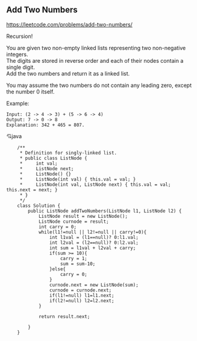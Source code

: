 ## Add Two Numbers
https://leetcode.com/problems/add-two-numbers/  

Recursion!  

You are given two non-empty linked lists representing two non-negative integers.   
The digits are stored in reverse order and each of their nodes contain a single digit.   
Add the two numbers and return it as a linked list.

You may assume the two numbers do not contain any leading zero, except the number 0 itself.

Example:

    Input: (2 -> 4 -> 3) + (5 -> 6 -> 4)
    Output: 7 -> 0 -> 8
    Explanation: 342 + 465 = 807.
  
  :cupid:java
  
        /**
         * Definition for singly-linked list.
         * public class ListNode {
         *     int val;
         *     ListNode next;
         *     ListNode() {}
         *     ListNode(int val) { this.val = val; }
         *     ListNode(int val, ListNode next) { this.val = val; this.next = next; }
         * }
         */
        class Solution {
            public ListNode addTwoNumbers(ListNode l1, ListNode l2) {
                ListNode result = new ListNode();
                ListNode curnode = result;
                int carry = 0;
                while(l1!=null || l2!=null || carry!=0){
                    int l1val = (l1==null)? 0:l1.val;
                    int l2val = (l2==null)? 0:l2.val;
                    int sum = l1val + l2val + carry;
                    if(sum >= 10){
                        carry = 1;
                        sum = sum-10;
                    }else{
                        carry = 0;
                    }
                    curnode.next = new ListNode(sum);
                    curnode = curnode.next;
                    if(l1!=null) l1=l1.next;
                    if(l2!=null) l2=l2.next;
                }

                return result.next;

            }
        }
